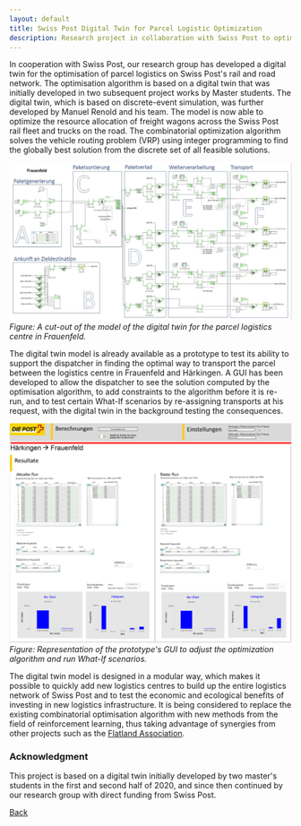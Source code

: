 ```yaml
---
layout: default
title: Swiss Post Digital Twin for Parcel Logistic Optimization
description: Research project in collaboration with Swiss Post to optimize parcel logistic on railway and road network
---
```


In cooperation with Swiss Post, our research group has developed a digital twin for the optimisation of parcel logistics on Swiss Post's rail and road network. The optimisation algorithm is based on a digital twin that was initially developed in two subsequent project works by Master students. The digital twin, which is based on discrete-event simulation, was further developed by Manuel Renold and his team. The model is now able to optimize the resource allocation of freight wagons across the Swiss Post rail fleet and trucks on the road. The combinatorial optimization algorithm solves the vehicle routing problem (VRP) using integer programming to find the globally best solution from the discrete set of all feasible solutions.

![Branching](./../../pictures/post_digital_twin.png)
_Figure: A cut-out of the model of the digital twin for the parcel logistics centre in Frauenfeld._

The digital twin model is already available as a prototype to test its ability to support the dispatcher in finding the optimal way to transport the parcel between the logistics centre in Frauenfeld and Härkingen. A GUI has been developed to allow the dispatcher to see the solution computed by the optimisation algorithm, to add constraints to the algorithm before it is re-run, and to test certain What-If scenarios by re-assigning transports at his request, with the digital twin in the background testing the consequences.

![Branching](./../../pictures/post_digital_twin_gui.png)
_Figure: Representation of the prototype's GUI to adjust the optimization algorithm and run What-If scenarios._

The digital twin model is designed in a modular way, which makes it possible to quickly add new logistics centres to build up the entire logistics network of Swiss Post and to test the economic and ecological benefits of investing in new logistics infrastructure. It is being considered to replace the existing combinatorial optimisation algorithm with new methods from the field of reinforcement learning, thus taking advantage of synergies from other projects such as the [Flatland Association](https://isandaiinaviation.github.io/pages/ai,%20reinforcement%20learning,%20railway%20transportation/2023/08/08/SBB-and-ZHAW-collaborating-in-Flatland.html).


### Acknowledgment

This project is based on a digital twin initially developed by two master's students in the first and second half of 2020, and since then continued by our research group with direct funding from Swiss Post.

[Back](https://isandaiinaviation.github.io/pages/research.html)